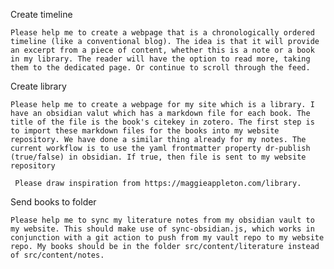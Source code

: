 Create timeline

    Please help me to create a webpage that is a chronologically ordered timeline (like a conventional blog). The idea is that it will provide an excerpt from a piece of content, whether this is a note or a book in my library. The reader will have the option to read more, taking them to the dedicated page. Or continue to scroll through the feed. 


Create library

    Please help me to create a webpage for my site which is a library. I have an obsidian valut which has a markdown file for each book. The title of the file is the book's citekey in zotero. The first step is to import these markdown files for the books into my website repository. We have done a similar thing already for my notes. The current workflow is to use the yaml frontmatter property dr-publish (true/false) in obsidian. If true, then file is sent to my website repository
    
     Please draw inspiration from https://maggieappleton.com/library. 



Send books to folder

    Please help me to sync my literature notes from my obsidian vault to my website. This should make use of sync-obsidian.js, which works in conjunction with a git action to push from my vault repo to my website repo. My books should be in the folder src/content/literature instead of src/content/notes. 